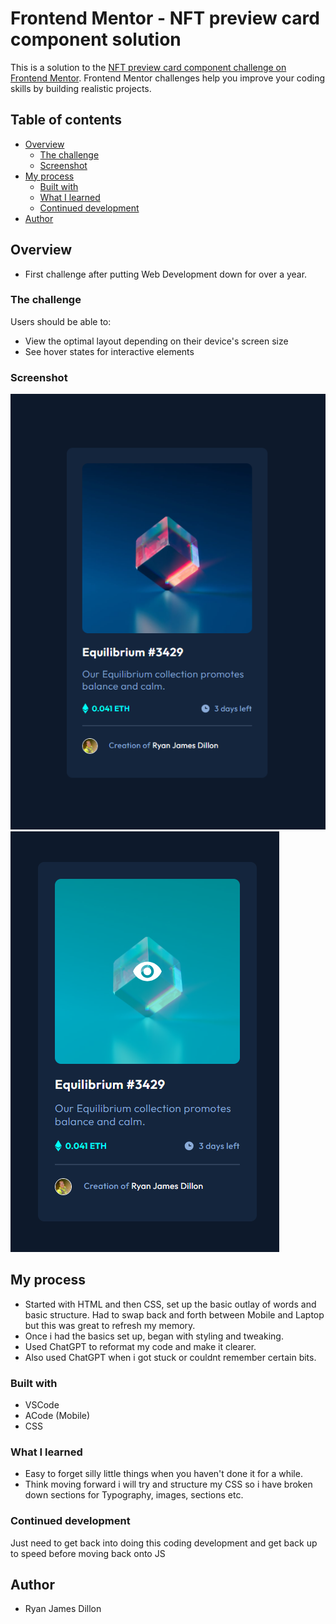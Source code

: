 # Frontend Mentor - NFT preview card component solution

This is a solution to the [NFT preview card component challenge on Frontend Mentor](https://www.frontendmentor.io/challenges/nft-preview-card-component-SbdUL_w0U). Frontend Mentor challenges help you improve your coding skills by building realistic projects. 

## Table of contents

- [Overview](#overview)
  - [The challenge](#the-challenge)
  - [Screenshot](#screenshot)
- [My process](#my-process)
  - [Built with](#built-with)
  - [What I learned](#what-i-learned)
  - [Continued development](#continued-development)
- [Author](#author)

## Overview
 - First challenge after putting Web Development down for over a year. 

### The challenge
Users should be able to:

- View the optimal layout depending on their device's screen size
- See hover states for interactive elements

### Screenshot
![](nft-preview-card-component-main\images\ss1.png)
![](nft-preview-card-component-main\images\ss2.png)

## My process
- Started with HTML and then CSS, set up the basic outlay of words and basic structure. Had to swap back and forth between Mobile and Laptop but this was great to refresh my memory.
- Once i had the basics set up, began with styling and tweaking.
- Used ChatGPT to reformat my code and make it clearer.
- Also used ChatGPT when i got stuck or couldnt remember certain bits.

### Built with
- VSCode
- ACode (Mobile)
- CSS

### What I learned
- Easy to forget silly little things when you haven't done it for a while.
- Think moving forward i will try and structure my CSS so i have broken down sections for Typography, images, sections etc.

### Continued development
Just need to get back into doing this coding development and get back up to speed before moving back onto JS

## Author
- Ryan James Dillon